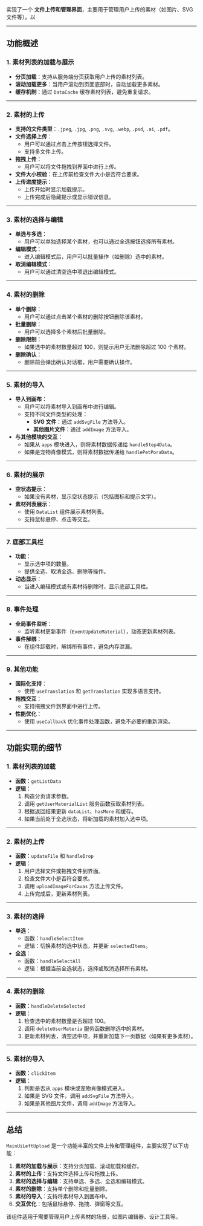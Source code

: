 实现了一个 **文件上传和管理界面**，主要用于管理用户上传的素材（如图片、SVG 文件等）。以

---

## **功能概述**

### **1. 素材列表的加载与展示**
- **分页加载**：支持从服务端分页获取用户上传的素材列表。
- **滚动加载更多**：当用户滚动到页面底部时，自动加载更多素材。
- **缓存机制**：通过 `DataCache` 缓存素材列表，避免重复请求。

---

### **2. 素材的上传**
- **支持的文件类型**：`.jpeg`, `.jpg`, `.png`, `.svg`, `.webp`, `.psd`, `.ai`, `.pdf`。
- **文件选择上传**：
  - 用户可以通过点击上传按钮选择文件。
  - 支持多文件上传。
- **拖拽上传**：
  - 用户可以将文件拖拽到界面中进行上传。
- **文件大小校验**：在上传前检查文件大小是否符合要求。
- **上传进度提示**：
  - 上传开始时显示加载提示。
  - 上传完成后隐藏提示或显示错误信息。

---

### **3. 素材的选择与编辑**
- **单选与多选**：
  - 用户可以单独选择某个素材，也可以通过全选按钮选择所有素材。
- **编辑模式**：
  - 进入编辑模式后，用户可以批量操作（如删除）选中的素材。
- **取消编辑模式**：
  - 用户可以通过清空选中项退出编辑模式。

---

### **4. 素材的删除**
- **单个删除**：
  - 用户可以通过点击某个素材的删除按钮删除该素材。
- **批量删除**：
  - 用户可以选择多个素材后批量删除。
- **删除限制**：
  - 如果选中的素材数量超过 100，则提示用户无法删除超过 100 个素材。
- **删除确认**：
  - 删除前会弹出确认对话框，用户需要确认操作。

---

### **5. 素材的导入**
- **导入到画布**：
  - 用户可以将素材导入到画布中进行编辑。
  - 支持不同文件类型的处理：
    - **SVG 文件**：通过 `addSvgFile` 方法导入。
    - **其他图片文件**：通过 `addImage` 方法导入。
- **与其他模块的交互**：
  - 如果从 `apps` 模块进入，则将素材数据传递给 `handleStep4Data`。
  - 如果是宠物肖像模式，则将素材数据传递给 `handlePetPoraData`。

---

### **6. 素材的展示**
- **空状态提示**：
  - 如果没有素材，显示空状态提示（包括图标和提示文字）。
- **素材列表展示**：
  - 使用 `DataList` 组件展示素材列表。
  - 支持鼠标悬停、点击等交互。

---

### **7. 底部工具栏**
- **功能**：
  - 显示选中项的数量。
  - 提供全选、取消全选、删除等操作。
- **动态显示**：
  - 当进入编辑模式或有素材待删除时，显示底部工具栏。

---

### **8. 事件处理**
- **全局事件监听**：
  - 监听素材更新事件（`EventUpdateMaterial`），动态更新素材列表。
- **事件解绑**：
  - 在组件卸载时，解绑所有事件，避免内存泄漏。

---

### **9. 其他功能**
- **国际化支持**：
  - 使用 `useTranslation` 和 `getTranslation` 实现多语言支持。
- **拖拽交互**：
  - 支持拖拽文件到界面中进行上传。
- **性能优化**：
  - 使用 `useCallback` 优化事件处理函数，避免不必要的重新渲染。

---

## **功能实现的细节**

### **1. 素材列表的加载**
- **函数**：`getListData`
- **逻辑**：
  1. 构造分页请求参数。
  2. 调用 `getUserMaterialList` 服务函数获取素材列表。
  3. 根据返回结果更新 `dataList`、`hasMore` 和缓存。
  4. 如果当前处于全选状态，将新加载的素材加入选中项。

---

### **2. 素材的上传**
- **函数**：`updateFile` 和 `handleDrop`
- **逻辑**：
  1. 用户选择文件或拖拽文件到界面。
  2. 检查文件大小是否符合要求。
  3. 调用 `uploadImageForCavas` 方法上传文件。
  4. 上传完成后，更新素材列表。

---

### **3. 素材的选择**
- **单选**：
  - 函数：`handleSelectItem`
  - 逻辑：切换素材的选中状态，并更新 `selectedItems`。
- **全选**：
  - 函数：`handleSelectAll`
  - 逻辑：根据当前全选状态，选择或取消选择所有素材。

---

### **4. 素材的删除**
- **函数**：`handleDeleteSelected`
- **逻辑**：
  1. 检查选中的素材数量是否超过 100。
  2. 调用 `deleteUserMateria` 服务函数删除选中的素材。
  3. 更新素材列表，清空选中项，并重新加载下一页数据（如果有更多素材）。

---

### **5. 素材的导入**
- **函数**：`clickItem`
- **逻辑**：
  1. 判断是否从 `apps` 模块或宠物肖像模式进入。
  2. 如果是 SVG 文件，调用 `addSvgFile` 方法导入。
  3. 如果是其他图片文件，调用 `addImage` 方法导入。

---

## **总结**

`MainUiLeftUpload` 是一个功能丰富的文件上传和管理组件，主要实现了以下功能：
1. **素材的加载与展示**：支持分页加载、滚动加载和缓存。
2. **素材的上传**：支持文件选择上传和拖拽上传。
3. **素材的选择与编辑**：支持单选、多选、全选和编辑模式。
4. **素材的删除**：支持单个删除和批量删除。
5. **素材的导入**：支持将素材导入到画布中。
6. **交互优化**：包括鼠标悬停、拖拽、弹窗等交互。

该组件适用于需要管理用户上传素材的场景，如图片编辑器、设计工具等。
